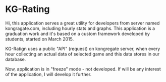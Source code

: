 # KG-Rating

Hi, this application serves a great utility for developers from server named kongragate.com, including hourly stats and graphs.
This application is a graduation work and it's based on a custom framework developed by students, started on March 2015.

KG-Ratign uses a public "API" (request) on kongregate server, when every hour collecting an actual data of selected game and this data stores in our database.

Now, application is in "freeze" mode - not developed. If will be any interest of the application, I will develop it further.
